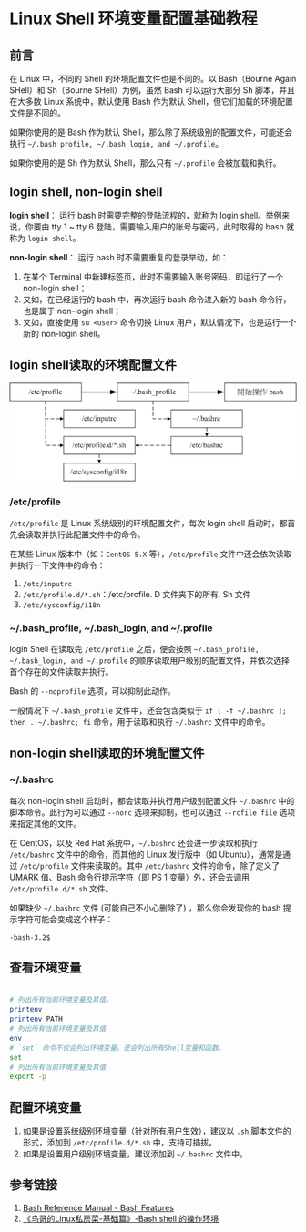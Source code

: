 # Linux Shell 环境变量配置基础教程


## 前言

在 Linux 中，不同的 Shell 的环境配置文件也是不同的。以 Bash（Bourne Again SHell）和 Sh（Bourne SHell）为例，虽然 Bash 可以运行大部分 Sh 脚本，并且在大多数 Linux 系统中，默认使用 Bash 作为默认 Shell，但它们加载的环境配置文件是不同的。

如果你使用的是 Bash 作为默认 Shell，那么除了系统级别的配置文件，可能还会执行 `~/.bash_profile, ~/.bash_login, and ~/.profile`。

如果你使用的是 Sh 作为默认 Shell，那么只有 `~/.profile` 会被加载和执行。


## login shell, non-login shell

**login shell**：
运行 bash 时需要完整的登陆流程的，就称为 login shell。举例来说，你要由 tty 1 ~ tty 6 登陆，需要输入用户的账号与密码，此时取得的 bash 就称为 `login shell`。

**non-login shell**：
运行 bash 时不需要重复的登录举动，如：
1. 在某个 Terminal 中新建标签页，此时不需要输入账号密码，即运行了一个 non-login shell；
2. 又如，在已经运行的 bash 中，再次运行 bash 命令进入新的 bash 命令行，也是属于 non-login shell；
3. 又如，直接使用 `su <user>` 命令切换 Linux 用户，默认情况下，也是运行一个新的 non-login shell。


## login shell读取的环境配置文件

![](resources/images/Pasted%20image%2020230618235539.png)

### /etc/profile

`/etc/profile` 是 Linux 系统级别的环境配置文件，每次 login shell 启动时，都首先会读取并执行此配置文件中的命令。

在某些 Linux 版本中（如：`CentOS 5.X` 等），`/etc/profile` 文件中还会依次读取并执行一下文件中的命令：
1. `/etc/inputrc`
2. `/etc/profile.d/*.sh`：/etc/profile. D 文件夹下的所有. Sh 文件
3. `/etc/sysconfig/i18n`


### ~/.bash_profile, ~/.bash_login, and ~/.profile

login Shell 在读取完 `/etc/profile` 之后，便会按照 `~/.bash_profile, ~/.bash_login, and ~/.profile` 的顺序读取用户级别的配置文件，并依次选择首个存在的文件读取并执行。

Bash 的 `--noprofile` 选项，可以抑制此动作。

一般情况下 `~/.bash_profile` 文件中，还会包含类似于 `if [ -f ~/.bashrc ]; then . ~/.bashrc; fi` 命令，用于读取和执行 `~/.bashrc` 文件中的命令。


## non-login shell读取的环境配置文件

### ~/.bashrc

每次 non-login shell 启动时，都会读取并执行用户级别配置文件 `~/.bashrc` 中的脚本命令。此行为可以通过 `--norc` 选项来抑制，也可以通过 `--rcfile file` 选项来指定其他的文件。

在 CentOS，以及 Red Hat 系统中，`~/.bashrc` 还会进一步读取和执行 `/etc/bashrc` 文件中的命令，而其他的 Linux 发行版中（如 Ubuntu），通常是通过 `/etc/profile` 文件来读取的。其中 `/etc/bashrc` 文件的命令，除了定义了 UMARK 值、Bash 命令行提示字符（即 PS 1 变量）外，还会去调用 `/etc/profile.d/*.sh` 文件。

如果缺少 `~/.bashrc` 文件 (可能自己不小心删除了) ，那么你会发现你的 bash 提示字符可能会变成这个样子：
```
-bash-3.2$
```


## 查看环境变量

```bash

# 列出所有当前环境变量及其值。
printenv
printenv PATH
# 列出所有当前环境变量及其值
env
# `set` 命令不仅会列出环境变量，还会列出所有Shell变量和函数。
set
# 列出所有当前环境变量及其值
export -p
```

## 配置环境变量

1. 如果是设置系统级别环境变量（针对所有用户生效），建议以 `.sh` 脚本文件的形式，添加到 `/etc/profile.d/*.sh` 中，支持可插拔。
2. 如果是设置用户级别环境变量，建议添加到 `~/.bashrc` 文件中。

## 参考链接

1. [Bash Reference Manual - Bash Features](https://www.gnu.org/software/bash/manual/html_node/Bash-Startup-Files.html)
2. [《鸟哥的Linux私房菜-基础篇》-Bash shell 的操作环境](http://cn.linux.vbird.org/linux_basic/0320bash_4.php)